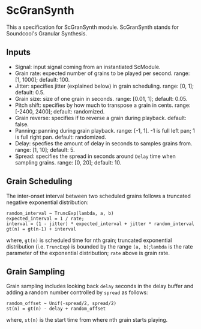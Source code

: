 # ScGranSynth

This a specification for ScGranSynth module. ScGranSynth stands for Soundcool's Granular Synthesis.

## Inputs
* Signal: input signal coming from an instantiated ScModule.
* Grain rate: expected number of grains to be played per second. range: [1, 1000]; default: 100.
* Jitter: specifies jitter (explained below) in grain scheduling. range: [0, 1]; default: 0.5.
* Grain size: size of one grain in seconds. range: [0.01, 1]; default: 0.05.
* Pitch shift: specifies by how much to transpose a grain in cents. range: [-2400, 2400]; default: randomized.
* Grain reverse: specifies if to reverse a grain during playback. default: false.
* Panning: panning during grain playback. range: [-1, 1]. -1 is full left pan; 1 is full right pan. default: randomized.
* Delay: specfies the amount of delay in seconds to samples grains from. range: [1, 10]; default: 5.
* Spread: specifies the spread in seconds around `Delay` time when sampling grains. range: [0, 20]; default: 10.

## Grain Scheduling
The inter-onset interval between two scheduled grains follows a truncated negative exponential distribution:
```
random_interval ~ TruncExp(lambda, a, b)
expected_interval = 1 / rate;
interval = (1 - jitter) * expected_interval + jitter * random_interval
gt(n) = gt(n-1) + interval
```
where, `gt(n)` is scheduled time for nth grain; truncated exponential distribution (i.e. `TruncExp`) is bounded 
by the range `[a, b]`;`lambda` is the rate parameter of the exponential distribution; `rate` above is grain rate.

## Grain Sampling
Grain sampling includes looking back `delay` seconds in the delay buffer and adding a random number controlled by `spread` 
as follows:
```
random_offset ~ Unif(-spread/2, spread/2)
st(n) = gt(n) - delay + random_offset
```
where, `st(n)` is the start time from where nth grain starts playing. 
